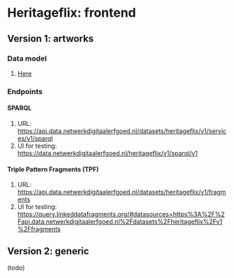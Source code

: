 # Heritageflix: frontend

## Version 1: artworks

### Data model

1. [Here](./v1/datamodel.md)

### Endpoints

#### SPARQL

1. URL: https://api.data.netwerkdigitaalerfgoed.nl/datasets/heritageflix/v1/services/v1/sparql
1. UI for testing: https://data.netwerkdigitaalerfgoed.nl/heritageflix/v1/sparql/v1

#### Triple Pattern Fragments (TPF)

1. URL: https://api.data.netwerkdigitaalerfgoed.nl/datasets/heritageflix/v1/fragments
1. UI for testing: https://query.linkeddatafragments.org/#datasources=https%3A%2F%2Fapi.data.netwerkdigitaalerfgoed.nl%2Fdatasets%2Fheritageflix%2Fv1%2Ffragments

## Version 2: generic

(todo)
